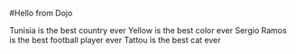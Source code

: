 #Hello from Dojo

Tunisia is the best country ever
Yellow is the best color ever
Sergio Ramos is the best football player ever
Tattou is the best cat ever

